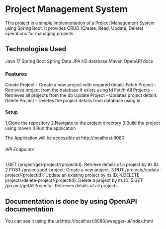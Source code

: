 # Project Management System
This project is a simple implementation of a Project Management System using Spring Boot.
It provides CRUD (Create, Read, Update, Delete) operations for managing projects.

## Technologies Used
Java 17
Spring Boot
Spring Data JPA
H2 database
Maven
OpenAPI docs

### Features
Create Project - Create a new project with required details
Fetch Project - Retrieves project from the database if exists using Id
Fetch All Projects - Retrieves all projects from the db
Update Project - Updates project details 
Delete Project - Deletes the project details from database using Id

#### Setup
1.Clone the repository
2.Navigate to the project directory
3.Build the project using maven
4.Run the application

The Application will be accessible at http://localhost:8080

###### API Endpoints
1.GET /project/get-project/{projectId}: Retrieve details of a project by its ID.
2.POST /project/add-project: Create a new project.
3.PUT /projects/update-project/{projectId}: Update an existing project by its ID.
4.DELETE projects/delete-project/{projectId}: Delete a project by its ID.
5.GET /project/getAllProjects : Retrieves details of all projects.

## Documentation is done by using OpenAPI documentation
You can see it using the url:http://localhost:8080/swagger-ui/index.html










